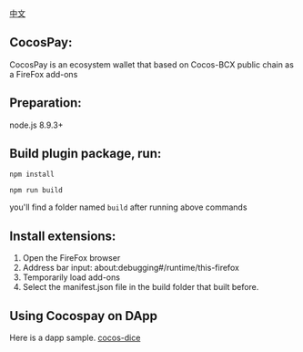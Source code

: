   [中文](https://github.com/Cocos-BCX/CocosPay-firefox/blob/master/README_cn.md)

## CocosPay:

CocosPay is an ecosystem wallet that based on Cocos-BCX public chain as a FireFox add-ons

## Preparation:
node.js 8.9.3+


## Build plugin package, run: 

```
npm install
```

```
npm run build
```

you'll find a folder named `build` after running above commands

## Install extensions:
1. Open the FireFox browser
2. Address bar input: about:debugging#/runtime/this-firefox
3. Temporarily load add-ons
4. Select the manifest.json file in the build folder that built before.


## Using Cocospay on DApp

Here is a dapp sample. [cocos-dice](https://github.com/CocosBCX/cocos-dice-sample) 

